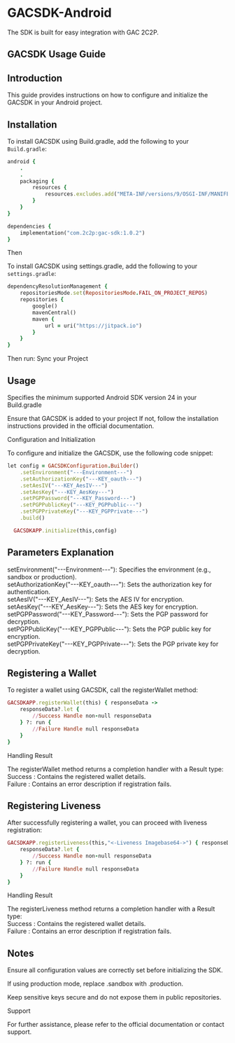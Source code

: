 # GACSDK-Android

The SDK is built for easy integration with GAC 2C2P.

## GACSDK Usage Guide  

## Introduction  
This guide provides instructions on how to configure and initialize the GACSDK in your Android project.  

## Installation  

To install GACSDK using Build.gradle, add the following to your `Build.gradle`:  
```ruby
android {
    .
    .
    packaging {
        resources {
            resources.excludes.add("META-INF/versions/9/OSGI-INF/MANIFEST.MF")
        }
    }
}

dependencies {
    implementation("com.2c2p:gac-sdk:1.0.2")
}


```

Then

To install GACSDK using settings.gradle, add the following to your `settings.gradle`: 
```ruby 
dependencyResolutionManagement {
    repositoriesMode.set(RepositoriesMode.FAIL_ON_PROJECT_REPOS)
    repositories {
        google()
        mavenCentral()
        maven {
            url = uri("https://jitpack.io")
        }
    }
}
```

Then run:
Sync your Project

## Usage
Specifies the minimum supported Android SDK version 24 in your Build.gradle

Ensure that GACSDK is added to your project If not, follow the installation instructions provided in the official documentation.

Configuration and Initialization

To configure and initialize the GACSDK, use the following code snippet:
```ruby
let config = GACSDKConfiguration.Builder()
    .setEnvironment("---Environment---")
    .setAuthorizationKey("---KEY_oauth---")
    .setAesIV("---KEY_AesIV---")
    .setAesKey("---KEY_AesKey---")
    .setPGPPassword("---KEY_Password---")
    .setPGPPublicKey("---KEY_PGPPublic---")
    .setPGPPrivateKey("---KEY_PGPPrivate---")
    .build()

  GACSDKAPP.initialize(this,config)
```
## Parameters Explanation

setEnvironment("---Environment---"): Specifies the environment (e.g., sandbox or production).<br/>
setAuthorizationKey("---KEY_oauth---"): Sets the authorization key for authentication.<br/>
setAesIV("---KEY_AesIV---"): Sets the AES IV for encryption.<br/>
setAesKey("---KEY_AesKey---"): Sets the AES key for encryption.<br/>
setPGPPassword("---KEY_Password---"): Sets the PGP password for decryption.<br/>
setPGPPublicKey("---KEY_PGPPublic---"): Sets the PGP public key for encryption.<br/>
setPGPPrivateKey("---KEY_PGPPrivate---"): Sets the PGP private key for decryption.<br/>


## Registering a Wallet

To register a wallet using GACSDK, call the registerWallet method:
```ruby
GACSDKAPP.registerWallet(this) { responseData ->
    responseData?.let {
        //Success Handle non-null responseData
    } ?: run {
        //Failure Handle null responseData
    }
}
```

Handling Result

The registerWallet method returns a completion handler with a Result type:<br/>
Success : Contains the registered wallet details.<br/>
Failure : Contains an error description if registration fails.<br/>


## Registering Liveness

After successfully registering a wallet, you can proceed with liveness registration:
```ruby
GACSDKAPP.registerLiveness(this,"<-Liveness Imagebase64->") { responseData ->
    responseData?.let {
        //Success Handle non-null responseData
    } ?: run {
        //Failure Handle null responseData
    }
}
```

Handling Result

The registerLiveness method returns a completion handler with a Result type:<br/>
Success : Contains the registered wallet details.<br/>
Failure : Contains an error description if registration fails.<br/>

## Notes

Ensure all configuration values are correctly set before initializing the SDK.

If using production mode, replace .sandbox with .production.

Keep sensitive keys secure and do not expose them in public repositories.

Support

For further assistance, please refer to the official documentation or contact support.